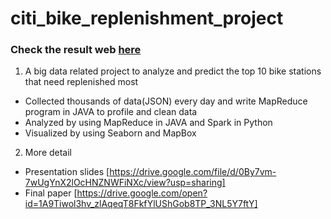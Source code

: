 # citi_bike_replenishment_project

### Check the result web [here](https://immense-earth-51231.herokuapp.com/)

1. A big data related project to analyze and predict the top 10 bike stations that need replenished most
  * Collected thousands of data(JSON) every day and write MapReduce program in JAVA to profile and clean data
  * Analyzed by using MapReduce in JAVA and Spark in Python
  * Visualized by using Seaborn and MapBox

2. More detail
  * Presentation slides [https://drive.google.com/file/d/0By7vm-7wUgYnX2lOcHNZNWFiNXc/view?usp=sharing] 
  * Final paper [https://drive.google.com/open?id=1A9Tiwol3hv_zlAqeqT8FkfYlUShGob8TP_3NL5Y7ftY]
